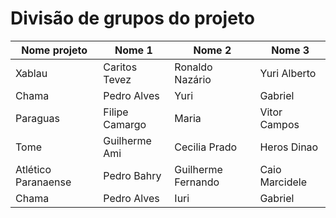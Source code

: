 # Divisão de grupos do projeto

Nome projeto | Nome 1 | Nome 2 | Nome 3
---|------|-----------|-----
Xablau | Caritos Tevez | Ronaldo Nazário | Yuri Alberto
Chama | Pedro Alves | Yuri | Gabriel
Paraguas | Filipe Camargo | Maria | Vitor Campos
Tome | Guilherme Ami | Cecilia Prado | Heros Dinao
Atlético Paranaense | Pedro Bahry | Guilherme Fernando | Caio Marcidele
Chama | Pedro Alves | Iuri | Gabriel

